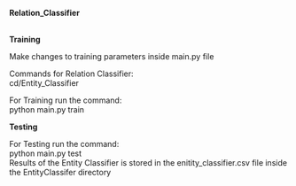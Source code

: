 **Relation_Classifier**
<br/><br/>


**Training**
<br/>


Make changes to training parameters inside main.py file
<br/>

Commands for Relation Classifier:<br/>
cd/Entity_Classifier

For Training run the command:<br/>
python main.py train 


**Testing**

For Testing run the command:<br/>
python main.py test
<br/>
Results of the Entity Classifier is stored in the enitity_classifier.csv file inside the EntityClassifer directory
